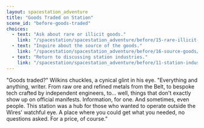 ```yaml
---
layout: spacestation_adventure
title: "Goods Traded on Station"
scene_id: "before-goods-traded"
choices:
  - text: "Ask about rare or illicit goods."
    link: "/spacestation/spacestation_adventure/before/15-rare-illicit-goods/"
  - text: "Inquire about the source of the goods."
    link: "/spacestation/spacestation_adventure/before/16-source-goods/"
  - text: "Return to discussing station industries."
    link: "/spacestation/spacestation_adventure/before/11-station-industries/"
---
```


"Goods traded?" Wilkins chuckles, a cynical glint in his eye. "Everything and anything, writer. From raw ore and refined metals from the Belt, to bespoke tech crafted by independent engineers, to... well, things that don't exactly show up on official manifests. Information, for one. And sometimes, even people. This station was a hub for those who wanted to operate outside the Wires' watchful eye. A place where you could get what you needed, no questions asked. For a price, of course."
